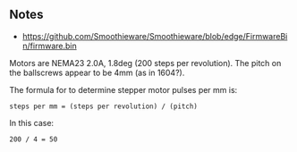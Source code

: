 Notes
---

* https://github.com/Smoothieware/Smoothieware/blob/edge/FirmwareBin/firmware.bin

Motors are NEMA23 2.0A, 1.8deg (200 steps per revolution).
The pitch on the ballscrews appear to be 4mm (as in 1604?).

The formula for to determine stepper motor pulses per mm is:

`steps per mm = (steps per revolution) / (pitch)`

In this case:

` 200 / 4 = 50 `

